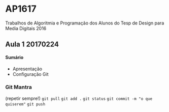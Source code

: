 # AP1617
Trabalhos de Algoritmia e Programação dos Alunos do Tesp de Design para Media Digitais 2016


## Aula 1 20170224

#### Sumário
* Apresentação
* Configuração Git

### Git Mantra
(repetir sempre!)
``git pull``
``git add .``
``git status``
``git commit -m "o que quiserem"``
``git push``
